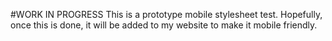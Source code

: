 #WORK IN PROGRESS
This is a prototype mobile stylesheet test. Hopefully, once this is done, it will be added to my website to make it mobile friendly.
